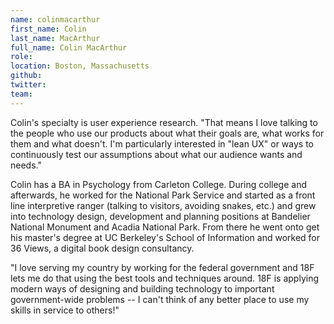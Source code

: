 ```yaml
---
name: colinmacarthur
first_name: Colin
last_name: MacArthur
full_name: Colin MacArthur
role:
location: Boston, Massachusetts
github:
twitter:
team: 
---
```


Colin's specialty is user experience research. "That means I love talking to the people who use our products about what their goals are, what works for them and what doesn't. I'm particularly interested in "lean UX" or ways to continuously test our assumptions about what our audience wants and needs."

Colin has a BA in Psychology from Carleton College. During college and afterwards, he worked for the National Park Service and started as a front line interpretive ranger (talking to visitors, avoiding snakes, etc.) and grew into technology design, development and planning positions at Bandelier National Monument and Acadia National Park. From there he went onto get his master's degree at UC Berkeley's School of Information and worked for 36 Views, a digital book design consultancy. 

"I love serving my country by working for the federal government and 18F lets me do that using the best tools and techniques around. 18F is applying modern ways of designing and building technology to important government-wide problems -- I can't think of any better place to use my skills in service to others!"
